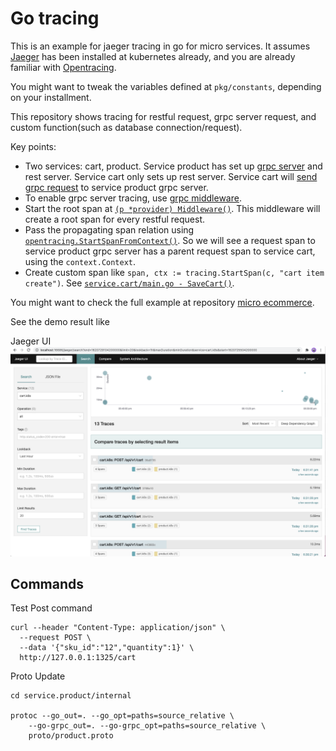 # Go tracing
This is an example for jaeger tracing in go for micro services. It assumes [Jaeger](https://www.jaegertracing.io/) has been installed at kubernetes already, and you are already familiar with [Opentracing](https://opentracing.io/).

You might want to tweak the variables defined at `pkg/constants`, depending on your installment.

This repository shows tracing for restful request, grpc server request, and custom function(such as database connection/request).

Key points:
- Two services: cart, product. Service product has set up [grpc server](https://github.com/smiletrl/go_jaeger_tracing/blob/master/service.product/internal/rpc/server/main.go#L17) and rest server. Service cart only sets up rest server. Service cart will [send grpc request](https://github.com/smiletrl/go_jaeger_tracing/blob/master/service.cart/main.go#L65) to service product grpc server.
- To enable grpc server tracing, use [grpc middleware](https://github.com/grpc-ecosystem/go-grpc-middleware).
- Start the root span at [`(p *provider) Middleware()`](https://github.com/smiletrl/go_jaeger_tracing/blob/master/pkg/tracing/tracing.go#L54). This middleware will create a root span for every restful request.
- Pass the propagating span relation using [`opentracing.StartSpanFromContext()`](https://github.com/smiletrl/go_jaeger_tracing/blob/master/pkg/tracing/tracing.go#L90). So we will see a request span to service product grpc server has a parent request span to service cart, using the `context.Context`.
- Create custom span like `span, ctx := tracing.StartSpan(c, "cart item create")`. See [`service.cart/main.go - SaveCart()`](https://github.com/smiletrl/go_jaeger_tracing/blob/master/service.cart/main.go#L97).

You might want to check the full example at repository [micro ecommerce](https://github.com/smiletrl/micro_ecommerce).

See the demo result like

Jaeger UI
![Jaeger UI](https://raw.githubusercontent.com/smiletrl/go_jaeger_tracing/master/assets/Jeager%20UI.png)

## Commands

Test Post command

```
curl --header "Content-Type: application/json" \
  --request POST \
  --data '{"sku_id":"12","quantity":1}' \
  http://127.0.0.1:1325/cart
```

Proto Update

```
cd service.product/internal

protoc --go_out=. --go_opt=paths=source_relative \
    --go-grpc_out=. --go-grpc_opt=paths=source_relative \
    proto/product.proto
```